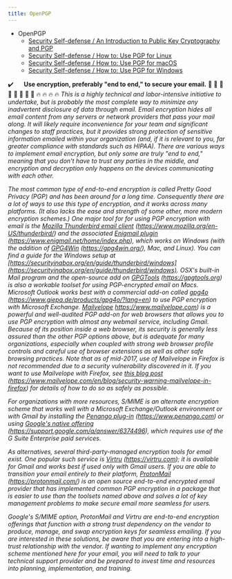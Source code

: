 ```yaml
---
title: OpenPGP
---
```


* OpenPGP
  * [Security Self-defense / An Introduction to Public Key Cryptography and PGP](https://ssd.eff.org/en/module/introduction-public-key-cryptography-and-pgp)
  * [Security Self-defense / How to: Use PGP for Linux](https://ssd.eff.org/en/module/how-use-pgp-linux)
  * [Security Self-defense / How to: Use PGP for macOS](https://ssd.eff.org/en/module/how-use-pgp-mac-os-x)
  * [Security Self-defense / How to: Use PGP for Windows](https://ssd.eff.org/en/module/how-use-pgp-windows)


:heavy_check_mark:&nbsp;&nbsp;&nbsp;&nbsp;&nbsp; **Use encryption, preferably "end to end," to secure your email.**
:rocket: :rocket: :rocket: :rocket: :wrench: :wrench: :wrench: :wrench: :fire: :fire: :fire: :fire:
*This is a highly technical and labor-intensive initiative to undertake, but is probably the most complete way to minimize any inadvertent disclosure of data through email. Email encryption hides all email content from any servers or network providers that pass your mail along. It will likely require inconvenience for your team and significant changes to staff practices, but it provides strong protection of sensitive information emailed within your organization (and, if it is relevant to you, far greater compliance with standards such as HIPAA). There are various ways to implement email encryption, but only some are truly "end to end," meaning that you don't have to trust any parties in the middle, and encryption and decryption only happens on the devices communicating with each other.*

*The most common type of end-to-end encryption is called Pretty Good Privacy (PGP) and has been around for a long time. Consequently there are a lot of ways to use this type of encryption, and it works across many platforms. (It also lacks the ease and strength of some other, more modern encryption schemes.) One major tool for for using PGP encryption with email is the [Mozilla Thunderbird email client](https://www.mozilla.org/en-US/thunderbird/) (https://www.mozilla.org/en-US/thunderbird/) and the associated [Enigmail plugin](https://www.enigmail.net/home/index.php) (https://www.enigmail.net/home/index.php), which works on Windows (with the addition of [GPG4Win](https://gpg4win.org/) (https://gpg4win.org/), Mac, and Linux). You can find a guide for the Windows setup at [https://securityinabox.org/en/guide/thunderbird/windows](https://securityinabox.org/en/guide/thunderbird/windows). OSX's built-in Mail program and the open-source add on [GPGTools](https://gpgtools.org) (https://gpgtools.org) is also a workable toolset for using PGP-encrypted email on Macs. Microsoft Outlook works best with a commercial add-on called [gpg4o](https://www.giepa.de/products/gpg4o/?lang=en) (https://www.giepa.de/products/gpg4o/?lang=en) to use PGP encryption with Microsoft Exchange. [Mailvelope](https://www.mailvelope.com) https://www.mailvelope.com) is a powerful and well-audited PGP add-on for web browsers that allows you to use PGP encryption with almost any webmail service, including Gmail. Because of its position inside a web browser, its security is generally less assured than the other PGP options above, but is adequate for many organizations, especially when coupled with strong web browser profile controls and careful use of browser extensions as well as other safe browsing practices. Note that as of mid-2017, use of Mailvelope in Firefox is not recommended due to a security vulnerability discovered in it. If you want to use Mailvelope with Firefox, see [this blog post](https://www.mailvelope.com/en/blog/security-warning-mailvelope-in-firefox) (https://www.mailvelope.com/en/blog/security-warning-mailvelope-in-firefox) for details of how to do so as safely as possible.*

*For organizations with more resources, S/MIME is an alternate encryption scheme that works well with a Microsoft Exchange/Outlook environment or with Gmail by installing the [Penango plug-in](https://www.penango.com) (https://www.penango.com) or using [Google's native offering](https://support.google.com/a/answer/6374496) (https://support.google.com/a/answer/6374496), which requires use of the G Suite Enterprise paid services.*

*As alternatives, several third-party-managed encryption tools for email exist. One popular such service is [Virtru](https://virtru.com) (https://virtru.com); it is available for Gmail and works best if used only with Gmail users. If you are able to transition your email entirely to their platform, [ProtonMail](https://protonmail.com/) (https://protonmail.com/) is an open source end-to-end encrypted email provider that has implemented common PGP encryption in a package that is easier to use than the toolsets named above and solves a lot of key management problems to make secure email more seamless for users.*

*Google's S/MIME option, ProtonMail and Virtru are end-to-end encryption offerings that function with a strong trust dependency on the vendor to produce, manage, and swap encryption keys for seamless emailing. If you are interested in these solutions, be aware that you are entering into a high-trust relationship with the vendor. If wanting to implement any encryption scheme mentioned here for your email, you will need to talk to your technical support provider and be prepared to invest time and resources into planning, implementation, and training.*